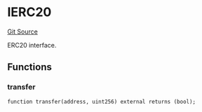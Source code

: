 # IERC20
[Git Source](https://github.com/NaniDAO/accounts/blob/75d1333d55164dd03c33e761edcbb17011bc0678/src/governance/Points.sol)

ERC20 interface.


## Functions
### transfer


```solidity
function transfer(address, uint256) external returns (bool);
```

